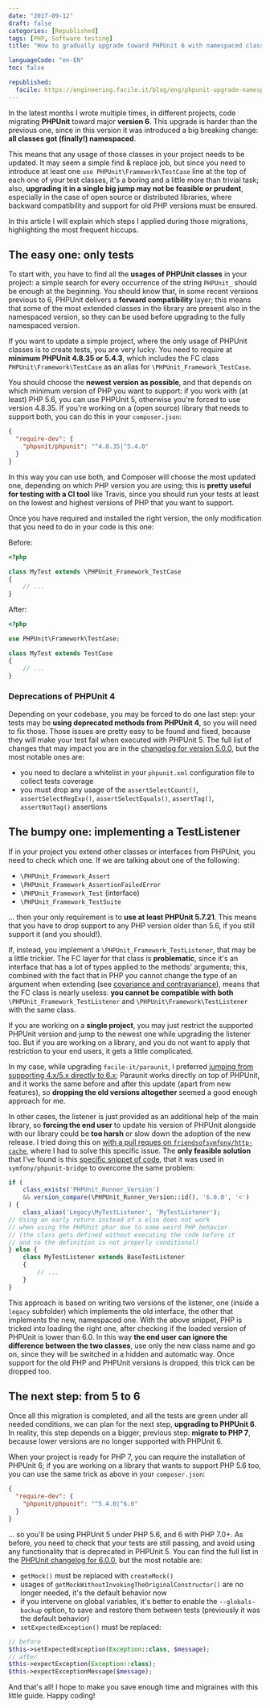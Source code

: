 ```yaml
---
date: "2017-09-12"
draft: false
categories: [Republished]
tags: [PHP, Software testing]
title: "How to gradually upgrade toward PHPUnit 6 with namespaced classes"

languageCode: "en-EN"
toc: false

republished:
  facile: https://engineering.facile.it/blog/eng/phpunit-upgrade-namespace/
---
```

In the latest months I wrote multiple times, in different projects, code migrating **PHPUnit** toward major **version 6**. This upgrade is harder than the previous one, since in this version it was introduced a big breaking change: **all classes got (finally!) namespaced**.

This means that any usage of those classes in your project needs to be updated. It may seem a simple find & replace job, but since you need to introduce at least one `use PHPUnit\Framework\TestCase` line at the top of each one of your test classes, it's a boring and a little more than trivial task; also, **upgrading it in a single big jump may not be feasible or prudent**, especially in the case of open source or distributed libraries, where backward compatibility and support for old PHP versions must be ensured.

In this article I will explain which steps I applied during those migrations, highlighting the most frequent hiccups.

## The easy one: only tests
To start with, you have to find all the **usages of PHPUnit classes** in your project: a simple search for every occurrence of the string `PHPUnit_` should be enough at the beginning. You should know that, in some recent versions previous to 6, PHPUnit delivers a **forward compatibility** layer; this means that some of the most extended classes in the library are present also in the namespaced version, so they can be used before upgrading to the fully namespaced version.

If you want to update a simple project, where the only usage of PHPUnit classes is to create tests, you are very lucky. You need to require at **minimum PHPUnit 4.8.35 or 5.4.3**, which includes the FC class `PHPUnit\Framework\TestCase` as an alias for `\PHPUnit_Framework_TestCase`.
 
You should choose the **newest version as possible**, and that depends on which minimum version of PHP you want to support: if you work with (at least) PHP 5.6, you can use PHPUnit 5, otherwise you're forced to use version 4.8.35. If you're working on a (open source) library that needs to support both, you can do this in your `composer.json`:
```json
{
  "require-dev": {
    "phpunit/phpunit": "^4.8.35|^5.4.0"  
  }
}
```  

In this way you can use both, and Composer will choose the most updated one, depending on which PHP version you are using; this is **pretty useful for testing with a CI tool** like Travis, since you should run your tests at least on the lowest and highest versions of PHP that you want to support. 

Once you have required and installed the right version, the only modification that you need to do in your code is this one:

Before:
```php
<?php

class MyTest extends \PHPUnit_Framework_TestCase
{
    // ...
}
```
After:
```php
<?php

use PHPUnit\Framework\TestCase;

class MyTest extends TestCase
{
    // ...
}
```
### Deprecations of PHPUnit 4
Depending on your codebase, you may be forced to do one last step: your tests may be **using deprecated methods from PHPUnit 4**, so you will need to fix those. Those issues are pretty easy to be found and fixed, because they will make your test fail when executed with PHPUnit 5. The full list of changes that may impact you are in the [changelog for version 5.0.0](https://github.com/sebastianbergmann/phpunit/blob/5.7/ChangeLog-5.0.md#500---2015-10-02), but the most notable ones are:

 * you need to declare a whitelist in your `phpunit.xml` configuration file to collect tests coverage
 * you must drop any usage of the `assertSelectCount()`, `assertSelectRegExp()`, `assertSelectEquals()`, `assertTag()`, `assertNotTag()` assertions

## The bumpy one: implementing a TestListener

If in your project you extend other classes or interfaces from PHPUnit, you need to check which one. If we are talking about one of the following:

 * `\PHPUnit_Framework_Assert`
 * `\PHPUnit_Framework_AssertionFailedError`
 * `\PHPUnit_Framework_Test` (interface)
 * `\PHPUnit_Framework_TestSuite`

... then your only requirement is to **use at least PHPUnit 5.7.21**. This means that you have to drop support to any PHP version older than 5.6, if you still support it (and you should!).

If, instead, you implement a `\PHPUnit_Framework_TestListener`, that may be a little trickier. The FC layer for that class is **problematic**, since it's an interface that has a lot of types applied to the methods' arguments; this, combined with the fact that in PHP you cannot change the type of an argument when extending (see [covariance and contravariance](https://en.wikipedia.org/wiki/Covariance_and_contravariance_(computer_science))), means that the FC class is nearly useless: **you cannot be compatible with both** `\PHPUnit_Framework_TestListener` and `\PHPUnit\Framework\TestListener` with the same class.

If you are working on a **single project**, you may just restrict the supported PHPUnit version and jump to the newest one while upgrading the listener too. But if you are working on a library, and you do not want to apply that restriction to your end users, it gets a little complicated.

In my case, while upgrading `facile-it/paraunit`, I preferred [jumping from supporting 4.x/5.x directly to 6.x](https://github.com/facile-it/paraunit/issues/54#issuecomment-302906556); Paraunit works directly on top of PHPUnit, and it works the same before and after this update (apart from new features), so **dropping the old versions altogether** seemed a good enough approach for me.

In other cases, the listener is just provided as an additional help of the main library, so **forcing the end user** to update his version of PHPUnit alongside with our library could be **too harsh** or slow down the adoption of the new release. I tried doing this on [with a pull reques on `friendsofsymfony/http-cache`](https://github.com/FriendsOfSymfony/FOSHttpCache/pull/365), where I had to solve this specific issue. The **only feasible solution** that I've found is this [specific snippet of code](https://github.com/symfony/phpunit-bridge/blob/3c0efb8609a32890a767bbbd39198a0e92572694/SymfonyTestsListener.php#L19), that it was used in `symfony/phpunit-bridge` to overcome the same problem:
```php
if (
    class_exists('PHPUnit_Runner_Version') 
    && version_compare(\PHPUnit_Runner_Version::id(), '6.0.0', '<')
) {
    class_alias('Legacy\MyTestListener', 'MyTestListener');
// Using an early return instead of a else does not work 
// when using the PHPUnit phar due to some weird PHP behavior 
// (the class gets defined without executing the code before it 
// and so the definition is not properly conditional)
} else {
    class MyTestListener extends BaseTestListener
    {
        // ...
    }
}
```
This approach is based on writing two versions of the listener, one (inside a `legacy` subfolder) which implements the old interface, the other that implements the new, namespaced one. With the above snippet, PHP is tricked into loading the right one, after checking if the loaded version of PHPUnit is lower than 6.0. In this way **the end user can ignore the difference between the two classes**, use only the new class name and go on, since they will be switched in a hidden and automatic way.
Once support for the old PHP and PHPUnit versions is dropped, this trick can be dropped too.

## The next step: from 5 to 6
Once all this migration is completed, and all the tests are green under all needed conditions, we can plan for the next step, **upgrading to PHPUnit 6**. In reality, this step depends on a bigger, previous step: **migrate to PHP 7**, because lower versions are no longer supported with PHPUnit 6.

When your project is ready for PHP 7, you can require the installation of PHPUnit 6; if you are working on a library that wants to support PHP 5.6 too, you can use the same trick as above in your `composer.json`:
```json
{
  "require-dev": {
    "phpunit/phpunit": "^5.4.0|^6.0"  
  }
}
```  
... so you'll be using PHPUnit 5 under PHP 5.6, and 6 with PHP 7.0+. As before, you need to check that your tests are still passing, and avoid using any functionality that is deprecated in PHPUnit 5. You can find the full list in the [PHPUnit changelog for 6.0.0](https://github.com/sebastianbergmann/phpunit/blob/6.0/ChangeLog-6.0.md#600---2017-02-03), but the most notable are:

 * `getMock()` must be replaced with `createMock()`
 * usages of `getMockWithoutInvokingTheOriginalConstructor()` are no longer needed, it's the default behavior now
 * if you intervene on global variables, it's better to enable the `--globals-backup` option, to save and restore them between tests (previously it was the default behavior)
 * `setExpectedException()` must be replaced:

```php
// before
$this->setExpectedException(Exception::class, $message);
// after
$this->expectException(Exception::class);
$this->expectExceptionMessage($message);
```

And that's all! I hope to make you save enough time and migraines with this little guide. Happy coding!
